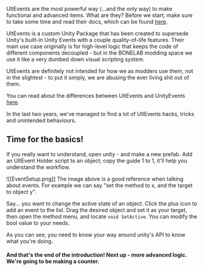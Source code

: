 UltEvents are the most powerful way (...and the only way) to make functional and advanced items. What are they?
Before we start, make sure to take some time and read their docs, which can be found [here](https://kybernetik.com.au/ultevents/).

UltEvents is a custom Unity Package that has been created to supersede Unity's built-in Unity Events with a couple quality-of-life features. Their main use case originally is for high-level logic that keeps the code of different components decoupled - but in the BONELAB modding space we use it like a very dumbed down visual scripting system.

UltEvents are definitely not intended for how we as modders use them, not in the slightest - to put it simply, we are abusing the ever living shit out of them.

You can read about the differences between UltEvents and UnityEvents [here](https://kybernetik.com.au/ultevents/docs/ult-vs-unity/).

In the last two years, we've managed to find a lot of UltEvents hacks, tricks and unintended behaviours.

## Time for the basics!

If you really want to understand, open unity - and make a new prefab. Add an UltEvent Holder script to an object; copy the guide 1 to 1, it'll help you understand the workflow.



![[EventSetup.png]]
The image above is a good reference when talking about events. For example we can say "set the method to x, and the target to object y".

Say... you want to change the active state of an object. Click the plus icon to add an event to the list. Drag the desired object and set it as your target, then open the method menu, and locate ``void SetActive``. You can modify the bool value to your needs.

As you can see, you need to know your way around unity's API to know what you're doing.

#### And that's the end of the introduction! Next up - more advanced logic. We're going to be making a counter.